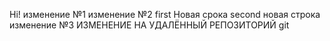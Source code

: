 Hi!
изменение №1
изменение №2
first Новая срока
second новая строка 
изменение №3
ИЗМЕНЕНИЕ НА УДАЛЁННЫЙ РЕПОЗИТОРИЙ git